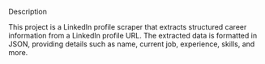 Description

This project is a LinkedIn profile scraper that extracts structured career information from a LinkedIn profile URL. The extracted data is formatted in JSON, providing details such as name, current job, experience, skills, and more.
